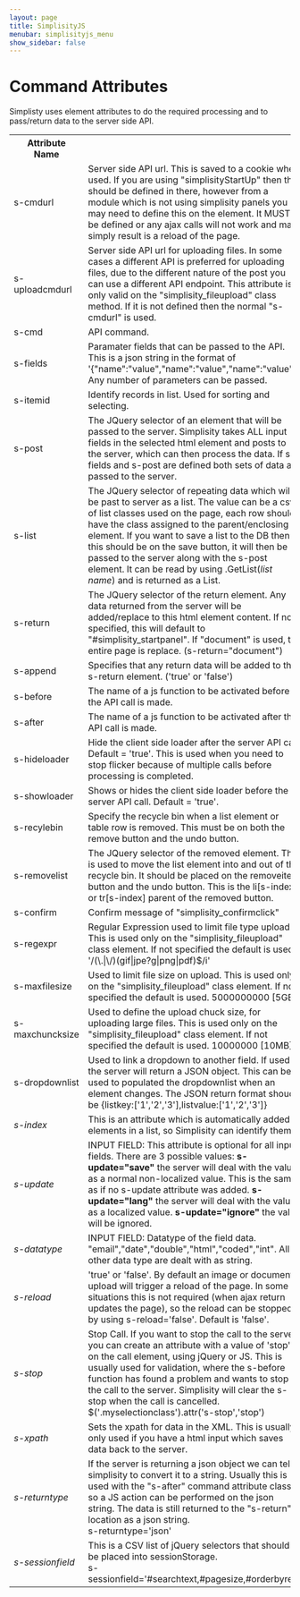 ```yaml
---
layout: page
title: SimplisityJS
menubar: simplisityjs_menu
show_sidebar: false
---
```


# Command Attributes

<div class="w3-container w3-margin">Simplisty uses element attributes to do the required processing and to pass/return data to the server side API.</div>

<div class="w3-container w3-margin-top">
<div class="w3-row-padding">
<table class="w3-table w3-bordered">
	<tbody>
		<tr class="w3-teal">
			<th style="width:200px;">Attribute Name</th>
			<th>&nbsp;</th>
		</tr>
		<tr>
			<td>s-cmdurl</td>
			<td>Server side API url. This is saved to a cookie when used. If you are using &quot;simplisityStartUp&quot; then this should be defined in there, however from a module which is not using simplisity panels you may need to define this on the element. It MUST be defined or any ajax calls will not work and may simply result is a reload of the page.</td>
		</tr>
		<tr>
			<td>s-uploadcmdurl</td>
			<td>Server side API url for uploading files. In some cases a different API is preferred for uploading files, due to the different nature of the post you can use a different API endpoint. This attribute is only valid on the &quot;simplisity_fileupload&quot; class method. If it is not defined then the normal &quot;s-cmdurl&quot; is used.</td>
		</tr>
		<tr>
			<td>s-cmd</td>
			<td>API command.</td>
		</tr>
		<tr>
			<td>s-fields</td>
			<td>Paramater fields that can be passed to the API. This is a json string in the format of &#39;{&quot;name&quot;:&quot;value&quot;,&quot;name&quot;:&quot;value&quot;,&quot;name&quot;:&quot;value&quot;}&#39;. Any number of parameters can be passed.</td>
		</tr>
		<tr>
			<td>s-itemid</td>
			<td>Identify records in list. Used for sorting and selecting.</td>
		</tr>
		<tr>
			<td>s-post</td>
			<td>The JQuery selector of an element that will be passed to the server. Simplisity takes ALL input fields in the selected html element and posts to the server, which can then process the data. If s-fields and s-post are defined both sets of data are passed to the server.</td>
		</tr>
		<tr>
			<td>s-list</td>
			<td>The JQuery selector of repeating data which will be past to server as a list. The value can be a csv of list classes used on the page, each row should have the class assigned to the parent/enclosing element. If you want to save a list to the DB then this should be on the save button, it will then be passed to the server along with the s-post element. It can be read by using <simplisityinfo>.GetList(<i>list name</i>) and is returned as a List<simplisityinfo>.</simplisityinfo></simplisityinfo></td>
		</tr>
		<tr>
			<td>s-return</td>
			<td>The JQuery selector of the return element. Any data returned from the server will be added/replace to this html element content. If not specified, this will default to &quot;#simplisity_startpanel&quot;. If &quot;document&quot; is used, the entire page is replace. (s-return=&quot;document&quot;)</td>
		</tr>
		<tr>
			<td>s-append</td>
			<td>Specifies that any return data will be added to the s-return element. (&#39;true&#39; or &#39;false&#39;)</td>
		</tr>
		<tr>
			<td>s-before</td>
			<td>The name of a js function to be activated before the API call is made.</td>
		</tr>
		<tr>
			<td>s-after</td>
			<td>The name of a js function to be activated after the API call is made.</td>
		</tr>
		<tr>
			<td>s-hideloader</td>
			<td>Hide the client side loader after the server API call. Default = &#39;true&#39;. This is used when you need to stop flicker because of multiple calls before processing is completed.</td>
		</tr>
		<tr>
			<td>s-showloader</td>
			<td>Shows or hides the client side loader before the server API call. Default = &#39;true&#39;.</td>
		</tr>
		<tr>
			<td>s-recylebin</td>
			<td>Specify the recycle bin when a list element or table row is removed. This must be on both the remove button and the undo button.</td>
		</tr>
		<tr>
			<td>s-removelist</td>
			<td>The JQuery selector of the removed element. This is used to move the list element into and out of the recycle bin. It should be placed on the removeitem button and the undo button. This is the li[s-index] or tr[s-index] parent of the removed button.</td>
		</tr>
		<tr>
			<td>s-confirm</td>
			<td>Confirm message of &quot;simplisity_confirmclick&quot;</td>
		</tr>
		<tr>
			<td>s-regexpr</td>
			<td>Regular Expression used to limit file type upload. This is used only on the &quot;simplisity_fileupload&quot; class element. If not specified the default is used. &#39;/(\.|\/)(gif|jpe?g|png|pdf)$/i&#39;</td>
		</tr>
		<tr>
			<td>s-maxfilesize</td>
			<td>Used to limit file size on upload. This is used only on the &quot;simplisity_fileupload&quot; class element. If not specified the default is used. 5000000000 [5GB]</td>
		</tr>
		<tr>
			<td>s-maxchuncksize</td>
			<td>Used to define the upload chuck size, for uploading large files. This is used only on the &quot;simplisity_fileupload&quot; class element. If not specified the default is used. 10000000 [10MB]</td>
		</tr>
		<tr>
			<td>s-dropdownlist</td>
			<td>Used to link a dropdown to another field. If used the server will return a JSON object. This can be used to populated the dropdownlist when an element changes. The JSON return format shoud be {listkey:[&#39;1&#39;,&#39;2&#39;,&#39;3&#39;],listvalue:[&#39;1&#39;,&#39;2&#39;,&#39;3&#39;]}</td>
		</tr>
		<tr>
			<td><i>s-index</i></td>
			<td>This is an attribute which is automatically added to elements in a list, so Simplisity can identify them.</td>
		</tr>
		<tr>
			<td><i>s-update</i></td>
			<td>INPUT FIELD: This attribute is optional for all input fields. There are 3 possible values: <b>s-update=&quot;save&quot;</b> the server will deal with the value as a normal non-localized value. This is the same as if no s-update attribute was added. <b>s-update=&quot;lang&quot;</b> the server will deal with the value as a localized value. <b>s-update=&quot;ignore&quot;</b> the value will be ignored.</td>
		</tr>
		<tr>
			<td><i>s-datatype</i></td>
			<td>INPUT FIELD: Datatype of the field data. &quot;email&quot;,&quot;date&quot;,&quot;double&quot;,&quot;html&quot;,&quot;coded&quot;,&quot;int&quot;. All other data type are dealt with as string.</td>
		</tr>
		<tr>
			<td><i>s-reload</i></td>
			<td>&#39;true&#39; or &#39;false&#39;. By default an image or document upload will trigger a reload of the page. In some situations this is not required (when ajax return updates the page), so the reload can be stopped by using s-reload=&#39;false&#39;. Default is &#39;false&#39;.</td>
		</tr>
		<tr>
			<td><i>s-stop</i></td>
			<td>Stop Call. If you want to stop the call to the server you can create an attribute with a value of &#39;stop&#39; on the call element, using jQuery or JS. This is usually used for validation, where the s-before function has found a problem and wants to stop the call to the server. Simplisity will clear the s-stop when the call is cancelled.
			<div class="w3-code">$(&#39;.myselectionclass&#39;).attr(&#39;s-stop&#39;,&#39;stop&#39;)</div>
			</td>
		</tr>
		<tr>
			<td><i>s-xpath</i></td>
			<td>Sets the xpath for data in the XML. This is usually only used if you have a html input which saves data back to the server.</td>
		</tr>
		<tr>
			<td><i>s-returntype</i></td>
			<td>If the server is returning a json object we can tell simplisity to convert it to a string. Usually this is used with the &quot;s-after&quot; command attribute class so a JS action can be performed on the json string. The data is still returned to the &quot;s-return&quot; location as a json string.
			<div class="w3-code">s-returntype=&#39;json&#39;</div>
			</td>
		</tr>
		<tr>
			<td><i>s-sessionfield</i></td>
			<td>This is a CSV list of jQuery selectors that should be placed into sessionStorage.
			<div class="w3-code">s-sessionfield=&#39;#searchtext,#pagesize,#orderbyref&#39;</div>
			</td>
		</tr>
	</tbody>
</table>
</div>

<div class="w3-row-padding">
<div>&nbsp;</div>
</div>

<div class="w3-row-padding">
<div>&nbsp;</div>
</div>

<div class="w3-row-padding">
<div>&nbsp;</div>
</div>
</div>
